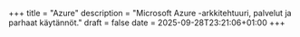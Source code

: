 +++
title = "Azure"
description = "Microsoft Azure -arkkitehtuuri, palvelut ja parhaat käytännöt."
draft = false
date = 2025-09-28T23:21:06+01:00
+++
